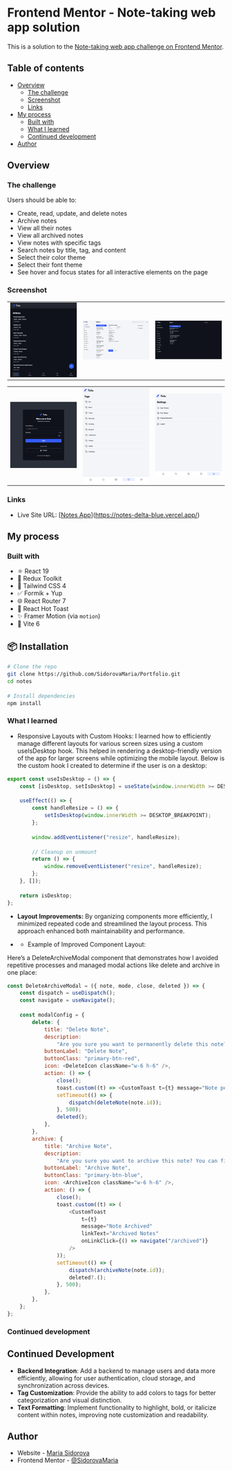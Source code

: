 # Frontend Mentor - Note-taking web app solution

This is a solution to the [Note-taking web app challenge on Frontend Mentor](https://www.frontendmentor.io/challenges/note-taking-web-app-773r7bUfOG).

## Table of contents

-   [Overview](#overview)
    -   [The challenge](#the-challenge)
    -   [Screenshot](#screenshot)
    -   [Links](#links)
-   [My process](#my-process)
    -   [Built with](#built-with)
    -   [What I learned](#what-i-learned)
    -   [Continued development](#continued-development)
-   [Author](#author)


## Overview

### The challenge

Users should be able to:

-   Create, read, update, and delete notes
-   Archive notes
-   View all their notes
-   View all archived notes
-   View notes with specific tags
-   Search notes by title, tag, and content
-   Select their color theme
-   Select their font theme
-   See hover and focus states for all interactive elements on the page

### Screenshot

<table>
  <tr>
    <td><img src="./preview/allNotes-dark.png" width="400"/></td>
    <td><img src="./preview/Note-light.png" width="400"/></td>
    <td><img src="./preview/Search.png" width="400"/></td>
  </tr>
	
</table>
<table>
	<tr> 
    <td><img src="./preview/login.png" width="200"/></td>
    <td><img src="./preview/Tags.png" width="200"/></td>
    <td><img src="./preview/Settings.png" width="200"/></td>
</tr>
</table>

### Links

-   Live Site URL: [[Notes App](https://notes-delta-blue.vercel.app/login)](https://notes-delta-blue.vercel.app/)

## My process

### Built with

-   ⚛️ React 19
-   🧰 Redux Toolkit
-   💨 Tailwind CSS 4
-   ✅ Formik + Yup
-   🌐 React Router 7
-   🍞 React Hot Toast
-   ✨ Framer Motion (via `motion`)
-   🔧 Vite 6

## 📦 Installation

```bash
# Clone the repo
git clone https://github.com/SidorovaMaria/Portfolio.git
cd notes

# Install dependencies
npm install
```

### What I learned

-   Responsive Layouts with Custom Hooks: I learned how to efficiently manage different layouts for various screen sizes using a custom useIsDesktop hook. This helped in rendering a desktop-friendly version of the app for larger screens while optimizing the mobile layout. Below is the custom hook I created to determine if the user is on a desktop:

```js
export const useIsDesktop = () => {
	const [isDesktop, setIsDesktop] = useState(window.innerWidth >= DESKTOP_BREAKPOINT);

	useEffect(() => {
		const handleResize = () => {
			setIsDesktop(window.innerWidth >= DESKTOP_BREAKPOINT);
		};

		window.addEventListener("resize", handleResize);

		// Cleanup on unmount
		return () => {
			window.removeEventListener("resize", handleResize);
		};
	}, []);

	return isDesktop;
};
```

-   **Layout Improvements:** By organizing components more efficiently, I minimized repeated code and streamlined the layout process. This approach enhanced both maintainability and performance.

*   -   Example of Improved Component Layout:

Here’s a DeleteArchiveModal component that demonstrates how I avoided repetitive processes and managed modal actions like delete and archive in one place:

```js
const DeleteArchiveModal = ({ note, mode, close, deleted }) => {
	const dispatch = useDispatch();
	const navigate = useNavigate();

	const modalConfig = {
		delete: {
			title: "Delete Note",
			description:
				"Are you sure you want to permanently delete this note? This action cannot be undone.",
			buttonLabel: "Delete Note",
			buttonClass: "primary-btn-red",
			icon: <DeleteIcon className="w-6 h-6" />,
			action: () => {
				close();
				toast.custom((t) => <CustomToast t={t} message="Note permanently deleted" />);
				setTimeout(() => {
					dispatch(deleteNote(note.id));
				}, 500);
				deleted();
			},
		},
		archive: {
			title: "Archive Note",
			description:
				"Are you sure you want to archive this note? You can find it in the Archived Notes section and restore it anytime.",
			buttonLabel: "Archive Note",
			buttonClass: "primary-btn-blue",
			icon: <ArchiveIcon className="w-6 h-6" />,
			action: () => {
				close();
				toast.custom((t) => (
					<CustomToast
						t={t}
						message="Note Archived"
						linkText="Archived Notes"
						onLinkClick={() => navigate("/archived")}
					/>
				));
				setTimeout(() => {
					dispatch(archiveNote(note.id));
					deleted?.();
				}, 500);
			},
		},
	};
};
```

### Continued development

## Continued Development

-   **Backend Integration**: Add a backend to manage users and data more efficiently, allowing for user authentication, cloud storage, and synchronization across devices.
-   **Tag Customization**: Provide the ability to add colors to tags for better categorization and visual distinction.
-   **Text Formatting**: Implement functionality to highlight, bold, or italicize content within notes, improving note customization and readability.

## Author

-   Website - [Maria Sidorova](https://portfolio-three-bay-82.vercel.app/)
-   Frontend Mentor - [@SidorovaMaria](https://www.frontendmentor.io/profile/SidorovaMaria)
